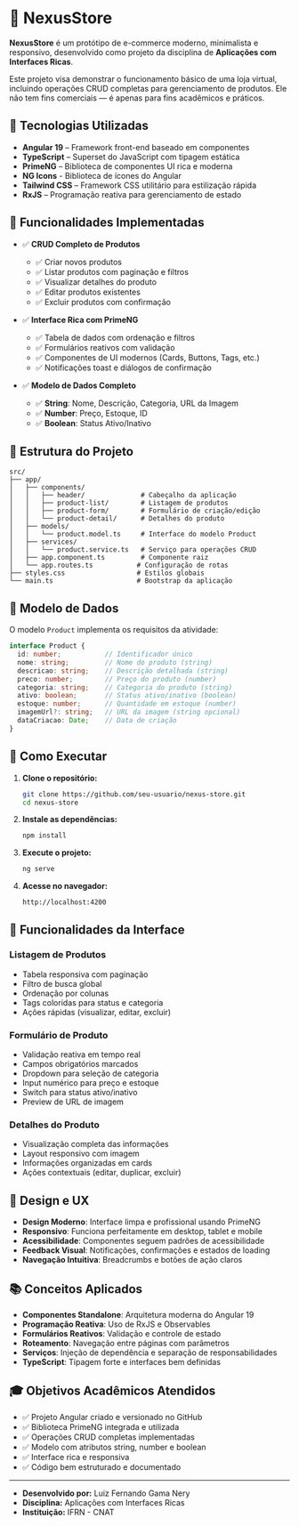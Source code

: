 # 🛒 NexusStore

**NexusStore** é um protótipo de e-commerce moderno, minimalista e responsivo, desenvolvido como projeto da disciplina de **Aplicações com Interfaces Ricas**.

Este projeto visa demonstrar o funcionamento básico de uma loja virtual, incluindo operações CRUD completas para gerenciamento de produtos. Ele não tem fins comerciais — é apenas para fins acadêmicos e práticos.

## 🚀 Tecnologias Utilizadas

- **Angular 19** – Framework front-end baseado em componentes
- **TypeScript** – Superset do JavaScript com tipagem estática
- **PrimeNG** – Biblioteca de componentes UI rica e moderna
- **NG Icons** - Biblioteca de ícones do Angular
- **Tailwind CSS** – Framework CSS utilitário para estilização rápida
- **RxJS** – Programação reativa para gerenciamento de estado

## 🧪 Funcionalidades Implementadas

- ✅ **CRUD Completo de Produtos**
  - ✅ Criar novos produtos
  - ✅ Listar produtos com paginação e filtros
  - ✅ Visualizar detalhes do produto
  - ✅ Editar produtos existentes
  - ✅ Excluir produtos com confirmação

- ✅ **Interface Rica com PrimeNG**
  - ✅ Tabela de dados com ordenação e filtros
  - ✅ Formulários reativos com validação
  - ✅ Componentes de UI modernos (Cards, Buttons, Tags, etc.)
  - ✅ Notificações toast e diálogos de confirmação

- ✅ **Modelo de Dados Completo**
  - ✅ **String**: Nome, Descrição, Categoria, URL da Imagem
  - ✅ **Number**: Preço, Estoque, ID
  - ✅ **Boolean**: Status Ativo/Inativo

## 📁 Estrutura do Projeto

```
src/
├── app/
│   ├── components/
│   │   ├── header/              # Cabeçalho da aplicação
│   │   ├── product-list/        # Listagem de produtos
│   │   ├── product-form/        # Formulário de criação/edição
│   │   └── product-detail/      # Detalhes do produto
│   ├── models/
│   │   └── product.model.ts     # Interface do modelo Product
│   ├── services/
│   │   └── product.service.ts   # Serviço para operações CRUD
│   ├── app.component.ts         # Componente raiz
│   └── app.routes.ts           # Configuração de rotas
├── styles.css                  # Estilos globais
└── main.ts                     # Bootstrap da aplicação
```

## 🎯 Modelo de Dados

O modelo `Product` implementa os requisitos da atividade:

```typescript
interface Product {
  id: number;           // Identificador único
  nome: string;         // Nome do produto (string)
  descricao: string;    // Descrição detalhada (string)
  preco: number;        // Preço do produto (number)
  categoria: string;    // Categoria do produto (string)
  ativo: boolean;       // Status ativo/inativo (boolean)
  estoque: number;      // Quantidade em estoque (number)
  imagemUrl?: string;   // URL da imagem (string opcional)
  dataCriacao: Date;    // Data de criação
}
```

## 🚀 Como Executar

1. **Clone o repositório:**
   ```bash
   git clone https://github.com/seu-usuario/nexus-store.git
   cd nexus-store
   ```

2. **Instale as dependências:**
   ```bash
   npm install
   ```

3. **Execute o projeto:**
   ```bash
   ng serve
   ```

4. **Acesse no navegador:**
   ```
   http://localhost:4200
   ```

## 📱 Funcionalidades da Interface

### Listagem de Produtos
- Tabela responsiva com paginação
- Filtro de busca global
- Ordenação por colunas
- Tags coloridas para status e categoria
- Ações rápidas (visualizar, editar, excluir)

### Formulário de Produto
- Validação reativa em tempo real
- Campos obrigatórios marcados
- Dropdown para seleção de categoria
- Input numérico para preço e estoque
- Switch para status ativo/inativo
- Preview de URL de imagem

### Detalhes do Produto
- Visualização completa das informações
- Layout responsivo com imagem
- Informações organizadas em cards
- Ações contextuais (editar, duplicar, excluir)

## 🎨 Design e UX

- **Design Moderno**: Interface limpa e profissional usando PrimeNG
- **Responsivo**: Funciona perfeitamente em desktop, tablet e mobile
- **Acessibilidade**: Componentes seguem padrões de acessibilidade
- **Feedback Visual**: Notificações, confirmações e estados de loading
- **Navegação Intuitiva**: Breadcrumbs e botões de ação claros

## 📚 Conceitos Aplicados

- **Componentes Standalone**: Arquitetura moderna do Angular 19
- **Programação Reativa**: Uso de RxJS e Observables
- **Formulários Reativos**: Validação e controle de estado
- **Roteamento**: Navegação entre páginas com parâmetros
- **Serviços**: Injeção de dependência e separação de responsabilidades
- **TypeScript**: Tipagem forte e interfaces bem definidas

## 🎓 Objetivos Acadêmicos Atendidos

- ✅ Projeto Angular criado e versionado no GitHub
- ✅ Biblioteca PrimeNG integrada e utilizada
- ✅ Operações CRUD completas implementadas
- ✅ Modelo com atributos string, number e boolean
- ✅ Interface rica e responsiva
- ✅ Código bem estruturado e documentado

---

- **Desenvolvido por:** Luiz Fernando Gama Nery
- **Disciplina:** Aplicações com Interfaces Ricas  
- **Instituição:** IFRN - CNAT
